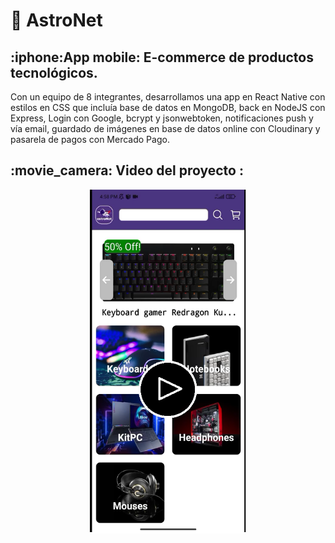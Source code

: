 # :rocket: AstroNet
<h2>
:iphone:App mobile: E-commerce de productos tecnológicos.
</h2>
<p>
Con un equipo de 8 integrantes, desarrollamos una app en React Native con estilos en CSS que incluía base de datos en MongoDB, back en NodeJS con Express, Login con Google, bcrypt y jsonwebtoken, notificaciones push y vía email, guardado de imágenes en base de datos online con Cloudinary y pasarela de pagos con Mercado Pago.
</p> 
<h2>
:movie_camera: Video del proyecto :
</h2>
<p align="center">  <a href="https://www.youtube.com/watch?v=o2CoBTuhhA4" target="_blank"> <img src="./algo.png" alt="javascript" width="250" height="550"/> 

